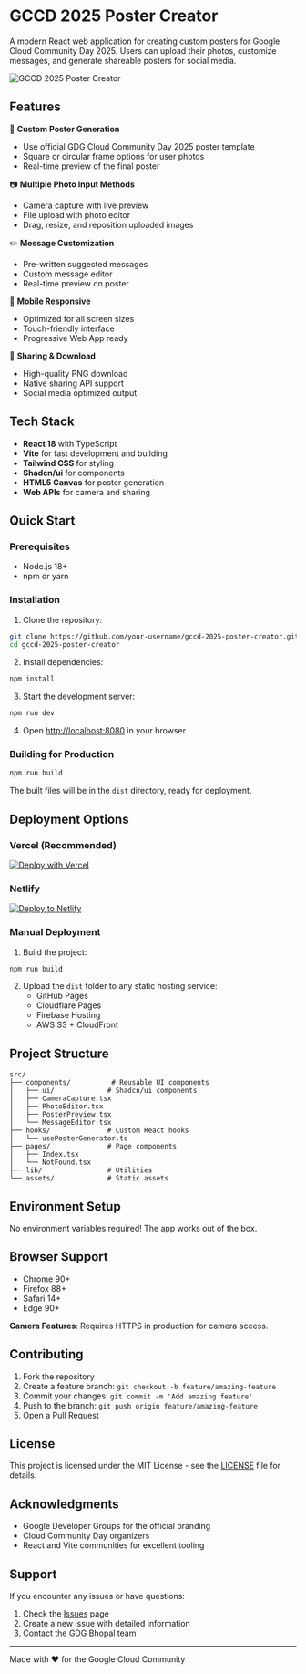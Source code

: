 # GCCD 2025 Poster Creator

A modern React web application for creating custom posters for Google Cloud Community Day 2025. Users can upload their photos, customize messages, and generate shareable posters for social media.

![GCCD 2025 Poster Creator](https://via.placeholder.com/800x400/4285F4/FFFFFF?text=GCCD+2025+Poster+Creator)

## Features

🎨 **Custom Poster Generation**
- Use official GDG Cloud Community Day 2025 poster template
- Square or circular frame options for user photos
- Real-time preview of the final poster

📷 **Multiple Photo Input Methods**
- Camera capture with live preview
- File upload with photo editor
- Drag, resize, and reposition uploaded images

✏️ **Message Customization**
- Pre-written suggested messages
- Custom message editor
- Real-time preview on poster

📱 **Mobile Responsive**
- Optimized for all screen sizes
- Touch-friendly interface
- Progressive Web App ready

🚀 **Sharing & Download**
- High-quality PNG download
- Native sharing API support
- Social media optimized output

## Tech Stack

- **React 18** with TypeScript
- **Vite** for fast development and building
- **Tailwind CSS** for styling
- **Shadcn/ui** for components
- **HTML5 Canvas** for poster generation
- **Web APIs** for camera and sharing

## Quick Start

### Prerequisites

- Node.js 18+ 
- npm or yarn

### Installation

1. Clone the repository:
```bash
git clone https://github.com/your-username/gccd-2025-poster-creator.git
cd gccd-2025-poster-creator
```

2. Install dependencies:
```bash
npm install
```

3. Start the development server:
```bash
npm run dev
```

4. Open [http://localhost:8080](http://localhost:8080) in your browser

### Building for Production

```bash
npm run build
```

The built files will be in the `dist` directory, ready for deployment.

## Deployment Options

### Vercel (Recommended)
[![Deploy with Vercel](https://vercel.com/button)](https://vercel.com/new/clone?repository-url=https://github.com/your-username/gccd-2025-poster-creator)

### Netlify
[![Deploy to Netlify](https://www.netlify.com/img/deploy/button.svg)](https://app.netlify.com/start/deploy?repository=https://github.com/your-username/gccd-2025-poster-creator)

### Manual Deployment

1. Build the project:
```bash
npm run build
```

2. Upload the `dist` folder to any static hosting service:
   - GitHub Pages
   - Cloudflare Pages
   - Firebase Hosting
   - AWS S3 + CloudFront

## Project Structure

```
src/
├── components/          # Reusable UI components
│   ├── ui/             # Shadcn/ui components
│   ├── CameraCapture.tsx
│   ├── PhotoEditor.tsx
│   ├── PosterPreview.tsx
│   └── MessageEditor.tsx
├── hooks/              # Custom React hooks
│   └── usePosterGenerator.ts
├── pages/              # Page components
│   ├── Index.tsx
│   └── NotFound.tsx
├── lib/                # Utilities
└── assets/             # Static assets
```

## Environment Setup

No environment variables required! The app works out of the box.

## Browser Support

- Chrome 90+
- Firefox 88+
- Safari 14+
- Edge 90+

**Camera Features**: Requires HTTPS in production for camera access.

## Contributing

1. Fork the repository
2. Create a feature branch: `git checkout -b feature/amazing-feature`
3. Commit your changes: `git commit -m 'Add amazing feature'`
4. Push to the branch: `git push origin feature/amazing-feature`
5. Open a Pull Request

## License

This project is licensed under the MIT License - see the [LICENSE](LICENSE) file for details.

## Acknowledgments

- Google Developer Groups for the official branding
- Cloud Community Day organizers
- React and Vite communities for excellent tooling

## Support

If you encounter any issues or have questions:

1. Check the [Issues](https://github.com/your-username/gccd-2025-poster-creator/issues) page
2. Create a new issue with detailed information
3. Contact the GDG Bhopal team

---

Made with ❤️ for the Google Cloud Community